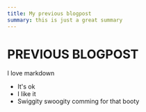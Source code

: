 ```yaml
---
title: My previous blogpost
summary: this is just a great summary
---
```


# PREVIOUS BLOGPOST

I love markdown

- It's ok
- I like it
- Swiggity swoogity comming for that booty
